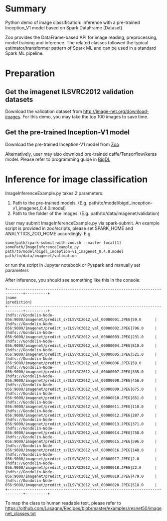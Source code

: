 # Summary

Python demo of image classification: inference with a pre-trained Inception_V1 model based on Spark DataFrame (Dataset).

Zoo provides the DataFrame-based API for image reading, preprocessing, model training and inference. The related
classes followed the typical estimator/transformer pattern of Spark ML and can be used in a standard Spark ML pipeline.

# Preparation

## Get the imagenet ILSVRC2012 validation datasets

Download the validation dataset from http://image-net.org/download-images. For this demo, you may take the top 100 images to save time.

## Get the pre-trained Inception-V1 model

Download the pre-trained Inception-V1 model from [Zoo](https://s3-ap-southeast-1.amazonaws.com/bigdl-models/imageclassification/imagenet/bigdl_inception-v1_imagenet_0.4.0.model)

Alternatively, user may also download pre-trained caffe/Tensorflow/keras model. Please refer to
programming guide in [BigDL](https://bigdl-project.github.io/) 

# Inference for image classification

ImageInferenceExample.py takes 2 parameters:
1. Path to the pre-trained models. (E.g. path/to/model/bigdl_inception-v1_imagenet_0.4.0.model)
2. Path to the folder of the images. (E.g. path/to/data/imagenet/validation)

User may submit ImageInferenceExample.py via spark-submit. An example script is provided in zoo/scripts, please set
SPARK_HOME and ANALYTICS_ZOO_HOME accordingly.
E.g.
```
some/path/spark-submit-with-zoo.sh --master local[1]
somePath/ImageInferenceExample.py
path/to/model/bigdl_inception-v1_imagenet_0.4.0.model path/to/data/imagenet/validation
```

or run the script in Jupyter notebook or Pyspark and manually set parameters

After inference, you should see something like this in the console:

```
+-----------------------------------------------------------------------------+----------+
|name                                                                         |prediction|
+-----------------------------------------------------------------------------+----------+
|hdfs://Gondolin-Node-056:9000/imagenet/predict_s/ILSVRC2012_val_00000001.JPEG|59.0      |
|hdfs://Gondolin-Node-056:9000/imagenet/predict_s/ILSVRC2012_val_00000002.JPEG|796.0     |
|hdfs://Gondolin-Node-056:9000/imagenet/predict_s/ILSVRC2012_val_00000003.JPEG|231.0     |
|hdfs://Gondolin-Node-056:9000/imagenet/predict_s/ILSVRC2012_val_00000004.JPEG|810.0     |
|hdfs://Gondolin-Node-056:9000/imagenet/predict_s/ILSVRC2012_val_00000005.JPEG|521.0     |
|hdfs://Gondolin-Node-056:9000/imagenet/predict_s/ILSVRC2012_val_00000006.JPEG|59.0      |
|hdfs://Gondolin-Node-056:9000/imagenet/predict_s/ILSVRC2012_val_00000007.JPEG|335.0     |
|hdfs://Gondolin-Node-056:9000/imagenet/predict_s/ILSVRC2012_val_00000008.JPEG|456.0     |
|hdfs://Gondolin-Node-056:9000/imagenet/predict_s/ILSVRC2012_val_00000009.JPEG|675.0     |
|hdfs://Gondolin-Node-056:9000/imagenet/predict_s/ILSVRC2012_val_00000010.JPEG|851.0     |
|hdfs://Gondolin-Node-056:9000/imagenet/predict_s/ILSVRC2012_val_00000011.JPEG|110.0     |
|hdfs://Gondolin-Node-056:9000/imagenet/predict_s/ILSVRC2012_val_00000012.JPEG|287.0     |
|hdfs://Gondolin-Node-056:9000/imagenet/predict_s/ILSVRC2012_val_00000013.JPEG|371.0     |
|hdfs://Gondolin-Node-056:9000/imagenet/predict_s/ILSVRC2012_val_00000014.JPEG|758.0     |
|hdfs://Gondolin-Node-056:9000/imagenet/predict_s/ILSVRC2012_val_00000015.JPEG|596.0     |
|hdfs://Gondolin-Node-056:9000/imagenet/predict_s/ILSVRC2012_val_00000016.JPEG|148.0     |
|hdfs://Gondolin-Node-056:9000/imagenet/predict_s/ILSVRC2012_val_00000017.JPEG|2.0       |
|hdfs://Gondolin-Node-056:9000/imagenet/predict_s/ILSVRC2012_val_00000018.JPEG|22.0      |
|hdfs://Gondolin-Node-056:9000/imagenet/predict_s/ILSVRC2012_val_00000019.JPEG|479.0     |
|hdfs://Gondolin-Node-056:9000/imagenet/predict_s/ILSVRC2012_val_00000020.JPEG|518.0     |
+-----------------------------------------------------------------------------+----------+

```
To map the class to human readable text, please refer to https://github.com/Lasagne/Recipes/blob/master/examples/resnet50/imagenet_classes.txt 
